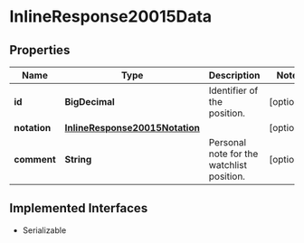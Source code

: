 

# InlineResponse20015Data


## Properties

Name | Type | Description | Notes
------------ | ------------- | ------------- | -------------
**id** | **BigDecimal** | Identifier of the position. |  [optional]
**notation** | [**InlineResponse20015Notation**](InlineResponse20015Notation.md) |  |  [optional]
**comment** | **String** | Personal note for the watchlist position. |  [optional]


## Implemented Interfaces

* Serializable


